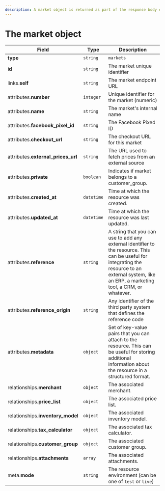 ```yaml
---
description: A market object is returned as part of the response body of each successful list, retrieve, create or update API call.
---
```


# The market object

| Field          | Type     | Description                                  |
| -------------- | -------- | -------------------------------------------- |
| **type**       | `string` | `markets`                        |
| **id**         | `string` | The market unique identifier  |
| links.**self** | `string` | The market endpoint URL       |
| attributes.**number** | `integer` | Unique identifier for the market (numeric) |
| attributes.**name** | `string` | The market's internal name |
| attributes.**facebook_pixel_id** | `string` | The Facebook Pixed ID |
| attributes.**checkout_url** | `string` | The checkout URL for this market |
| attributes.**external_prices_url** | `string` | The URL used to fetch prices from an external source |
| attributes.**private** | `boolean` | Indicates if market belongs to a customer_group. |
| attributes.**created_at** | `datetime` | Time at which the resource was created. |
| attributes.**updated_at** | `datetime` | Time at which the resource was last updated. |
| attributes.**reference** | `string` | A string that you can use to add any external identifier to the resource. This can be useful for integrating the resource to an external system, like an ERP, a marketing tool, a CRM, or whatever. |
| attributes.**reference_origin** | `string` | Any identifier of the third party system that defines the reference code |
| attributes.**metadata** | `object` | Set of key-value pairs that you can attach to the resource. This can be useful for storing additional information about the resource in a structured format. |
| relationships.**merchant** | `object` | The associated merchant. |
| relationships.**price_list** | `object` | The associated price list. |
| relationships.**inventory_model** | `object` | The associated inventory model. |
| relationships.**tax_calculator** | `object` | The associated tax calculator. |
| relationships.**customer_group** | `object` | The associated customer group. |
| relationships.**attachments** | `array` | The associated attachments. |
| meta.**mode** | `string` | The resource environment \(can be one of `test` or `live`\) |

